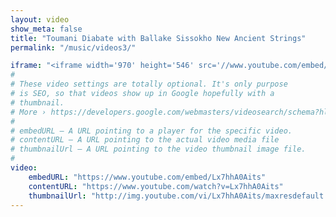```yaml
---
layout: video
show_meta: false
title: "Toumani Diabate with Ballake Sissokho New Ancient Strings"
permalink: "/music/videos3/"

iframe: "<iframe width='970' height='546' src='//www.youtube.com/embed/Lx7hhA0Aits' frameborder='0' allowfullscreen></iframe>"
#
# These video settings are totally optional. It's only purpose
# is SEO, so that videos show up in Google hopefully with a 
# thumbnail.
# More › https://developers.google.com/webmasters/videosearch/schema?hl=en&rd=1
#
# embedURL – A URL pointing to a player for the specific video.
# contentURL – A URL pointing to the actual video media file
# thumbnailUrl – A URL pointing to the video thumbnail image file.
#
video:
    embedURL: "https://www.youtube.com/embed/Lx7hhA0Aits"
    contentURL: "https://www.youtube.com/watch?v=Lx7hhA0Aits"
    thumbnailUrl: "http://img.youtube.com/vi/Lx7hhA0Aits/maxresdefault.jpg"
---
```

